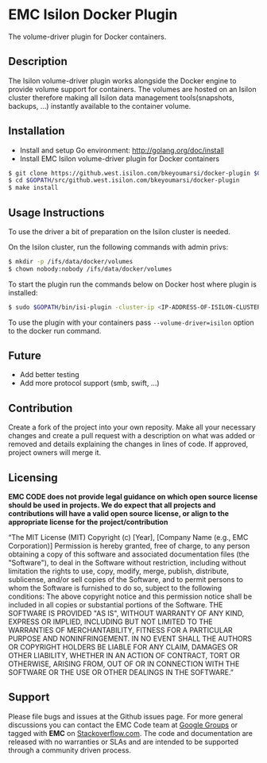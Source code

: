 EMC Isilon Docker Plugin
======================
The volume-driver plugin for Docker containers.

## Description
The Isilon volume-driver plugin works alongside the Docker engine to provide volume support for containers. The volumes
are hosted on an Isilon cluster therefore making all Isilon data management tools(snapshots, backups, ...) instantly available to the container volume.


## Installation
- Install and setup Go environment: http://golang.org/doc/install
- Install EMC Isilon volume-driver plugin for Docker containers
```bash
$ git clone https://github.west.isilon.com/bkeyoumarsi/docker-plugin $GOPATH/src/github.west.isilon.com/bkeyoumarsi/docker-plugin
$ cd $GOPATH/src/github.west.isilon.com/bkeyoumarsi/docker-plugin
$ make install
```
## Usage Instructions
To use the driver a bit of preparation on the Isilon cluster is needed.

On the Isilon cluster, run the following commands with admin privs:
```bash
$ mkdir -p /ifs/data/docker/volumes
$ chown nobody:nobody /ifs/data/docker/volumes
```

To start the plugin run the commands below on Docker host where plugin is installed:
```bash
$ sudo $GOPATH/bin/isi-plugin -cluster-ip <IP-ADDRESS-OF-ISILON-CLUSTER>
```

To use the plugin with your containers pass ```--volume-driver=isilon``` option to the docker run command.
## Future
- Add better testing
- Add more protocol support (smb, swift, ...)

## Contribution
Create a fork of the project into your own reposity. Make all your necessary changes and create a pull request with a description on what was added or removed and details explaining the changes in lines of code. If approved, project owners will merge it.

Licensing
---------
**EMC CODE does not provide legal guidance on which open source license should be used in projects. We do expect that all projects and contributions will have a valid open source license, or align to the appropriate license for the project/contribution**

“The MIT License (MIT)
Copyright (c) [Year], [Company Name (e.g., EMC Corporation)]
Permission is hereby granted, free of charge, to any person obtaining a copy of this software and associated documentation files (the "Software"), to deal in the Software without restriction, including without limitation the rights to use, copy, modify, merge, publish, distribute, sublicense, and/or sell copies of the Software, and to permit persons to whom the Software is furnished to do so, subject to the following conditions:
The above copyright notice and this permission notice shall be included in all copies or substantial portions of the Software.
THE SOFTWARE IS PROVIDED "AS IS", WITHOUT WARRANTY OF ANY KIND, EXPRESS OR IMPLIED, INCLUDING BUT NOT LIMITED TO THE WARRANTIES OF MERCHANTABILITY, FITNESS FOR A PARTICULAR PURPOSE AND NONINFRINGEMENT. IN NO EVENT SHALL THE AUTHORS OR COPYRIGHT HOLDERS BE LIABLE FOR ANY CLAIM, DAMAGES OR OTHER LIABILITY, WHETHER IN AN ACTION OF CONTRACT, TORT OR OTHERWISE, ARISING FROM, OUT OF OR IN CONNECTION WITH THE SOFTWARE OR THE USE OR OTHER DEALINGS IN THE SOFTWARE.”


Support
-------
Please file bugs and issues at the Github issues page. For more general discussions you can contact the EMC Code team at <a href="https://groups.google.com/forum/#!forum/emccode-users">Google Groups</a> or tagged with **EMC** on <a href="https://stackoverflow.com">Stackoverflow.com</a>. The code and documentation are released with no warranties or SLAs and are intended to be supported through a community driven process.
